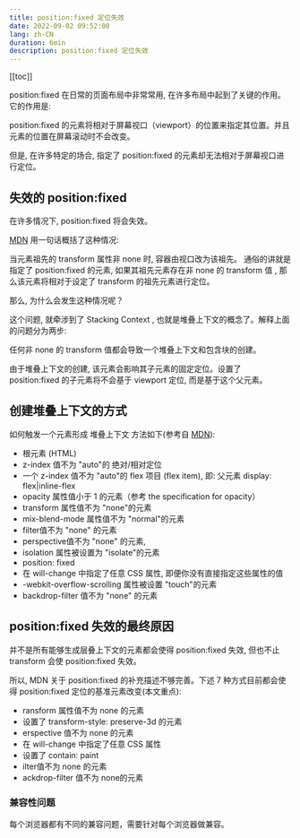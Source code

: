```yaml
---
title: position:fixed 定位失效
date: 2022-09-02 09:52:00
lang: zh-CN
duration: 6min
description: position:fixed 定位失效
---
```


[[toc]]

position:fixed 在日常的页面布局中非常常用, 在许多布局中起到了关键的作用。它的作用是: 

position:fixed 的元素将相对于屏幕视口（viewport）的位置来指定其位置。并且元素的位置在屏幕滚动时不会改变。

但是, 在许多特定的场合, 指定了 position:fixed 的元素却无法相对于屏幕视口进行定位。

## 失效的 position:fixed

在许多情况下, position:fixed 将会失效。

[MDN](https://developer.mozilla.org/zh-CN/docs/Web/CSS/position) 用一句话概括了这种情况: 

当元素祖先的 transform 属性非 none 时, 容器由视口改为该祖先。
通俗的讲就是指定了 position:fixed 的元素, 如果其祖先元素存在非 none 的 transform 值 , 那么该元素将相对于设定了 transform 的祖先元素进行定位。

那么, 为什么会发生这种情况呢？

这个问题, 就牵涉到了 Stacking Context , 也就是堆叠上下文的概念了。解释上面的问题分为两步: 

任何非 none 的 transform 值都会导致一个堆叠上下文和包含块的创建。

由于堆叠上下文的创建, 该元素会影响其子元素的固定定位。设置了 position:fixed 的子元素将不会基于 viewport 定位, 而是基于这个父元素。

## 创建堆叠上下文的方式

如何触发一个元素形成 堆叠上下文
方法如下(参考自 [MDN](https://developer.mozilla.org/zh-CN/docs/Web/CSS/CSS_Positioning/Understanding_z_index/The_stacking_context)):

- 根元素 (HTML)
- z-index 值不为 "auto"的 绝对/相对定位
- 一个 z-index 值不为 "auto"的 flex 项目 (flex item), 即: 父元素 display: flex|inline-flex
- opacity 属性值小于 1 的元素（参考 the specification for opacity）
- transform 属性值不为 "none"的元素
- mix-blend-mode 属性值不为 "normal"的元素
- filter值不为 "none" 的元素
- perspective值不为 "none" 的元素, 
- isolation 属性被设置为 "isolate"的元素
- position: fixed
- 在 will-change 中指定了任意 CSS 属性, 即便你没有直接指定这些属性的值
- -webkit-overflow-scrolling 属性被设置 "touch"的元素
- backdrop-filter 值不为 "none" 的元素

## position:fixed 失效的最终原因

并不是所有能够生成层叠上下文的元素都会使得 position:fixed 失效, 但也不止 transform 会使 position:fixed 失效。

所以, MDN 关于 position:fixed 的补充描述不够完善。下述 7 种方式目前都会使得 position:fixed 定位的基准元素改变(本文重点): 

- ransform 属性值不为 none 的元素
- 设置了 transform-style: preserve-3d 的元素
- erspective 值不为 none 的元素
- 在 will-change 中指定了任意 CSS 属性
- 设置了 contain: paint
- ilter值不为 none 的元素
- ackdrop-filter 值不为 none的元素

### 兼容性问题

每个浏览器都有不同的兼容问题，需要针对每个浏览器做兼容。

